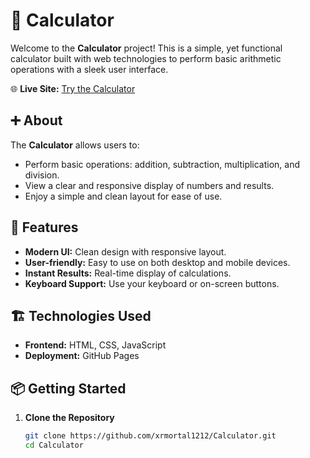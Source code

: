 # 🧮 Calculator

Welcome to the **Calculator** project! This is a simple, yet functional calculator built with web technologies to perform basic arithmetic operations with a sleek user interface.

🌐 **Live Site:** [Try the Calculator](https://xrmortal1212.github.io/Calculator)

## ➕ About

The **Calculator** allows users to:
- Perform basic operations: addition, subtraction, multiplication, and division.
- View a clear and responsive display of numbers and results.
- Enjoy a simple and clean layout for ease of use.

## 🚀 Features

- **Modern UI:** Clean design with responsive layout.
- **User-friendly:** Easy to use on both desktop and mobile devices.
- **Instant Results:** Real-time display of calculations.
- **Keyboard Support:** Use your keyboard or on-screen buttons.

## 🏗️ Technologies Used

- **Frontend:** HTML, CSS, JavaScript
- **Deployment:** GitHub Pages

## 📦 Getting Started

1. **Clone the Repository**
   ```bash
   git clone https://github.com/xrmortal1212/Calculator.git
   cd Calculator
